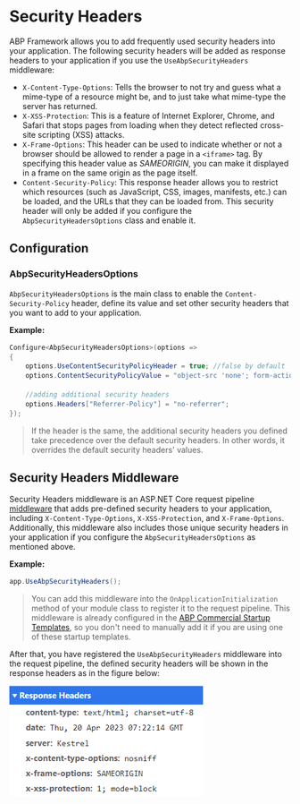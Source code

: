 # Security Headers

ABP Framework allows you to add frequently used security headers into your application. The following security headers will be added as response headers to your application if you use the `UseAbpSecurityHeaders` middleware:

* `X-Content-Type-Options`: Tells the browser to not try and guess what a mime-type of a resource might be, and to just take what mime-type the server has returned.
* `X-XSS-Protection`: This is a feature of Internet Explorer, Chrome, and Safari that stops pages from loading when they detect reflected cross-site scripting (XSS) attacks.
* `X-Frame-Options`: This header can be used to indicate whether or not a browser should be allowed to render a page in a `<iframe>` tag. By specifying this header value as *SAMEORIGIN*, you can make it displayed in a frame on the same origin as the page itself.
* `Content-Security-Policy`: This response header allows you to restrict which resources (such as JavaScript, CSS, images, manifests, etc.) can be loaded, and the URLs that they can be loaded from. This security header will only be added if you configure the `AbpSecurityHeadersOptions` class and enable it.

## Configuration

### AbpSecurityHeadersOptions

`AbpSecurityHeadersOptions` is the main class to enable the `Content-Security-Policy` header, define its value and set other security headers that you want to add to your application.

**Example:**

```csharp
Configure<AbpSecurityHeadersOptions>(options => 
{
    options.UseContentSecurityPolicyHeader = true; //false by default
    options.ContentSecurityPolicyValue = "object-src 'none'; form-action 'self'; frame-ancestors 'none'";

    //adding additional security headers
    options.Headers["Referrer-Policy"] = "no-referrer";
});
```

> If the header is the same, the additional security headers you defined take precedence over the default security headers. In other words, it overrides the default security headers' values.

## Security Headers Middleware

Security Headers middleware is an ASP.NET Core request pipeline [middleware](https://docs.microsoft.com/en-us/aspnet/core/fundamentals/middleware) that adds pre-defined security headers to your application, including `X-Content-Type-Options`, `X-XSS-Protection`, and `X-Frame-Options`. Additionally, this middleware also includes those unique security headers in your application if you configure the `AbpSecurityHeadersOptions` as mentioned above.

**Example:**

```csharp
app.UseAbpSecurityHeaders();
```

> You can add this middleware into the `OnApplicationInitialization` method of your module class to register it to the request pipeline. This middleware is already configured in the [ABP Commercial Startup Templates](https://docs.abp.io/en/commercial/latest/startup-templates/index), so you don't need to manually add it if you are using one of these startup templates.

After that, you have registered the `UseAbpSecurityHeaders` middleware into the request pipeline, the defined security headers will be shown in the response headers as in the figure below:

![](../../images/security-response-headers.png)
